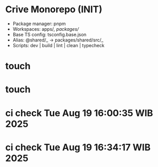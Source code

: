 # Crive Monorepo (INIT)

- Package manager: pnpm
- Workspaces: apps/_, packages/_
- Base TS config: tsconfig.base.json
- Alias: @shared/_ -> packages/shared/src/_
- Scripts: dev | build | lint | clean | typecheck
# touch
# touch
# ci check Tue Aug 19 16:00:35 WIB 2025
# ci check Tue Aug 19 16:34:17 WIB 2025
